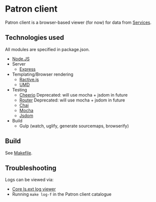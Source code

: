 # Patron client

Patron client is a browser-based viewer (for now) for data from [Services](../services/README.md).

## Technologies used

All modules are specified in package.json.

* [Node.JS](https://nodejs.org/)
* Server
  * [Express](http://expressjs.com/)
* Templating/Browser rendering
  * [Ractive.js](http://www.ractivejs.org/)
  * [UMD](https://github.com/umdjs/umd)
* Testing
  * [Cheerio](https://github.com/cheeriojs/cheerio) Deprecated: will use mocha + jsdom in future
  * [Router](https://github.com/tildeio/router.js/) Deprecated: will use mocha + jsdom in future
  * [Chai](http://chaijs.com/)
  * [Mocha](https://mochajs.org/)
  * [Jsdom](https://github.com/tmpvar/jsdom)
* Build
  * Gulp (watch, uglify, generate sourcemaps, browserify)

## Build

See [Makefile](Makefile).

## Troubleshooting

Logs can be viewed via:
* [Core ls.ext log viewer](https://github.com/digibib/ls.ext#monitoring-of-logs-with-devops-the-logserver)
* Running `make log-f` in the Patron client catalogue

